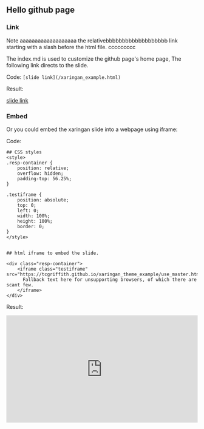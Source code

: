 
## Hello github page

### Link


Note aaaaaaaaaaaaaaaaaaa the relativebbbbbbbbbbbbbbbbbbb link starting with a slash before the html file.
ccccccccc

The index.md is used to customize the github page's home page, 
The following link directs to the slide.

Code: `[slide link](/xaringan_example.html)`

Result:

[slide link](/xaringan_example.html)


### Embed

Or you could embed the xaringan slide into a webpage using iframe:

Code:

```
## CSS styles
<style>
.resp-container {
    position: relative;
    overflow: hidden;
    padding-top: 56.25%;
}

.testiframe {
    position: absolute;
    top: 0;
    left: 0;
    width: 100%;
    height: 100%;
    border: 0;
}
</style>


## html iframe to embed the slide.

<div class="resp-container">
    <iframe class="testiframe" src="https://tcgriffith.github.io/xaringan_theme_example/use_master.html">
      Fallback text here for unsupporting browsers, of which there are scant few.
    </iframe>
</div>

```

Result:

<style>
.resp-container {
    position: relative;
    overflow: hidden;
    padding-top: 56.25%;
}

.testiframe {
    position: absolute;
    top: 0;
    left: 0;
    width: 100%;
    height: 100%;
    border: 0;
}
</style>

<div class="resp-container">
    <iframe class="testiframe" src="https://tcgriffith.github.io/xaringan_gh/xaringan_example.html">
      Fallback text here for unsupporting browsers, of which there are scant few.
    </iframe>
</div>